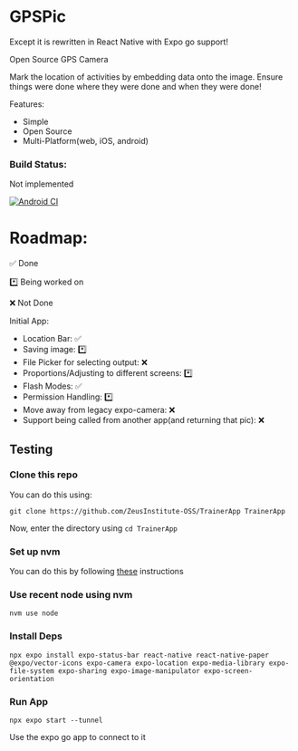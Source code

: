 # GPSPic

Except it is rewritten in React Native with Expo go support!

Open Source GPS Camera

Mark the location of activities by embedding data onto the image. Ensure things were done where they were done and when they were done!

Features:
- Simple
- Open Source
- Multi-Platform(web, iOS, android)

### Build Status:
Not implemented

[![Android CI](https://github.com/ZeusInstitute-OSS/GPSPic_expo/actions/workflows/main.yml/badge.svg)](https://github.com/ZeusInstitute-OSS/GPSPic_expo/actions/workflows/main.yml)

# Roadmap:
✅ Done

*️⃣ Being worked on

❌ Not Done

Initial App:
- Location Bar: ✅
- Saving image: *️⃣
- File Picker for selecting output: ❌
- Proportions/Adjusting to different screens: *️⃣
- Flash Modes: ✅
- Permission Handling: *️⃣
- Move away from legacy expo-camera: ❌
- Support being called from another app(and returning that pic): ❌

## Testing

### Clone this repo

You can do this using:
```
git clone https://github.com/ZeusInstitute-OSS/TrainerApp TrainerApp
```

Now, enter the directory using `cd TrainerApp`
### Set up nvm 

You can do this by following [these](https://github.com/nvm-sh/nvm#installing-and-updating) instructions


### Use recent node using nvm
```
nvm use node
```
### Install Deps

```
npx expo install expo-status-bar react-native react-native-paper @expo/vector-icons expo-camera expo-location expo-media-library expo-file-system expo-sharing expo-image-manipulator expo-screen-orientation
```

### Run App
```
npx expo start --tunnel
```

Use the expo go app to connect to it